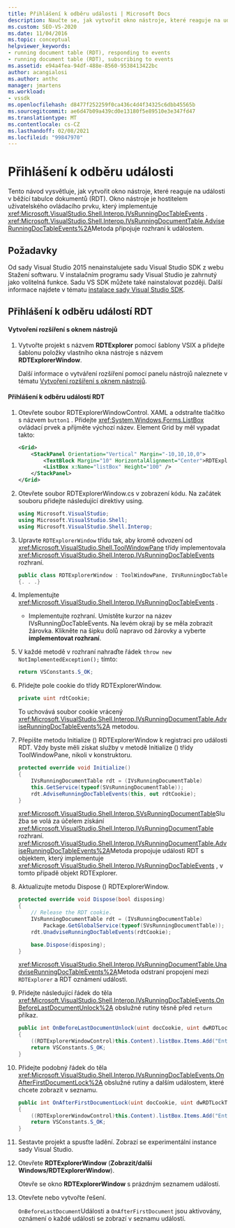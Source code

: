 ```yaml
---
title: Přihlášení k odběru události | Microsoft Docs
description: Naučte se, jak vytvořit okno nástroje, které reaguje na události v běžící tabulce dokumentů v sadě Visual Studio SDK.
ms.custom: SEO-VS-2020
ms.date: 11/04/2016
ms.topic: conceptual
helpviewer_keywords:
- running document table (RDT), responding to events
- running document table (RDT), subscribing to events
ms.assetid: e94a4fea-94df-488e-8560-9538413422bc
author: acangialosi
ms.author: anthc
manager: jmartens
ms.workload:
- vssdk
ms.openlocfilehash: d8477f252259f0ca436c4d4f34325c6dbb45565b
ms.sourcegitcommit: ae6d47b09a439cd0e13180f5e89510e3e347fd47
ms.translationtype: MT
ms.contentlocale: cs-CZ
ms.lasthandoff: 02/08/2021
ms.locfileid: "99847970"
---
```

# <a name="subscribing-to-an-event"></a>Přihlášení k odběru události
Tento návod vysvětluje, jak vytvořit okno nástroje, které reaguje na události v běžící tabulce dokumentů (RDT). Okno nástroje je hostitelem uživatelského ovládacího prvku, který implementuje <xref:Microsoft.VisualStudio.Shell.Interop.IVsRunningDocTableEvents> . <xref:Microsoft.VisualStudio.Shell.Interop.IVsRunningDocumentTable.AdviseRunningDocTableEvents%2A>Metoda připojuje rozhraní k událostem.

## <a name="prerequisites"></a>Požadavky
 Od sady Visual Studio 2015 nenainstalujete sadu Visual Studio SDK z webu Stažení softwaru. V instalačním programu sady Visual Studio je zahrnutý jako volitelná funkce. Sadu VS SDK můžete také nainstalovat později. Další informace najdete v tématu [instalace sady Visual Studio SDK](../extensibility/installing-the-visual-studio-sdk.md).

## <a name="subscribing-to-rdt-events"></a>Přihlášení k odběru událostí RDT

#### <a name="to-create-an-extension-with-a-tool-window"></a>Vytvoření rozšíření s oknem nástrojů

1. Vytvořte projekt s názvem **RDTExplorer** pomocí šablony VSIX a přidejte šablonu položky vlastního okna nástroje s názvem **RDTExplorerWindow**.

     Další informace o vytváření rozšíření pomocí panelu nástrojů naleznete v tématu [Vytvoření rozšíření s oknem nástrojů](../extensibility/creating-an-extension-with-a-tool-window.md).

#### <a name="to-subscribe-to-rdt-events"></a>Přihlášení k odběru událostí RDT

1. Otevřete soubor RDTExplorerWindowControl. XAML a odstraňte tlačítko s názvem `button1` . Přidejte <xref:System.Windows.Forms.ListBox> ovládací prvek a přijměte výchozí název. Element Grid by měl vypadat takto:

    ```xml
    <Grid>
        <StackPanel Orientation="Vertical" Margin="-10,10,10,0">
            <TextBlock Margin="10" HorizontalAlignment="Center">RDTExplorerWindow</TextBlock>
            <ListBox x:Name="listBox" Height="100" />
        </StackPanel>
    </Grid>
    ```

2. Otevřete soubor RDTExplorerWindow.cs v zobrazení kódu. Na začátek souboru přidejte následující direktivy using.

    ```csharp
    using Microsoft.VisualStudio;
    using Microsoft.VisualStudio.Shell;
    using Microsoft.VisualStudio.Shell.Interop;
    ```

3. Upravte `RDTExplorerWindow` třídu tak, aby kromě odvození od <xref:Microsoft.VisualStudio.Shell.ToolWindowPane> třídy implementovala <xref:Microsoft.VisualStudio.Shell.Interop.IVsRunningDocTableEvents> rozhraní.

    ```csharp
    public class RDTExplorerWindow : ToolWindowPane, IVsRunningDocTableEvents
    {. . .}
    ```

4. Implementujte <xref:Microsoft.VisualStudio.Shell.Interop.IVsRunningDocTableEvents> .

    - Implementujte rozhraní. Umístěte kurzor na název IVsRunningDocTableEvents. Na levém okraji by se měla zobrazit žárovka. Klikněte na šipku dolů napravo od žárovky a vyberte **implementovat rozhraní**.

5. V každé metodě v rozhraní nahraďte řádek `throw new NotImplementedException();` tímto:

    ```csharp
    return VSConstants.S_OK;
    ```

6. Přidejte pole cookie do třídy RDTExplorerWindow.

    ```csharp
    private uint rdtCookie;
    ```

     To uchovává soubor cookie vrácený <xref:Microsoft.VisualStudio.Shell.Interop.IVsRunningDocumentTable.AdviseRunningDocTableEvents%2A> metodou.

7. Přepište metodu Initialize () RDTExplorerWindow k registraci pro události RDT. Vždy byste měli získat služby v metodě Initialize () třídy ToolWindowPane, nikoli v konstruktoru.

    ```csharp
    protected override void Initialize()
    {
        IVsRunningDocumentTable rdt = (IVsRunningDocumentTable)
        this.GetService(typeof(SVsRunningDocumentTable));
        rdt.AdviseRunningDocTableEvents(this, out rdtCookie);
    }
    ```

     <xref:Microsoft.VisualStudio.Shell.Interop.SVsRunningDocumentTable>Služba se volá za účelem získání <xref:Microsoft.VisualStudio.Shell.Interop.IVsRunningDocumentTable> rozhraní. <xref:Microsoft.VisualStudio.Shell.Interop.IVsRunningDocumentTable.AdviseRunningDocTableEvents%2A>Metoda propojuje události RDT s objektem, který implementuje <xref:Microsoft.VisualStudio.Shell.Interop.IVsRunningDocTableEvents> , v tomto případě objekt RDTExplorer.

8. Aktualizujte metodu Dispose () RDTExplorerWindow.

    ```csharp
    protected override void Dispose(bool disposing)
    {
        // Release the RDT cookie.
        IVsRunningDocumentTable rdt = (IVsRunningDocumentTable)
            Package.GetGlobalService(typeof(SVsRunningDocumentTable));
        rdt.UnadviseRunningDocTableEvents(rdtCookie);

        base.Dispose(disposing);
    }
    ```

     <xref:Microsoft.VisualStudio.Shell.Interop.IVsRunningDocumentTable.UnadviseRunningDocTableEvents%2A>Metoda odstraní propojení mezi `RDTExplorer` a RDT oznámení události.

9. Přidejte následující řádek do těla <xref:Microsoft.VisualStudio.Shell.Interop.IVsRunningDocTableEvents.OnBeforeLastDocumentUnlock%2A> obslužné rutiny těsně před `return` příkaz.

    ```csharp
    public int OnBeforeLastDocumentUnlock(uint docCookie, uint dwRDTLockType, uint dwReadLocksRemaining, uint dwEditLocksRemaining)
    {
        ((RDTExplorerWindowControl)this.Content).listBox.Items.Add("Entering OnBeforeLastDocumentUnlock");
        return VSConstants.S_OK;
    }
    ```

10. Přidejte podobný řádek do těla <xref:Microsoft.VisualStudio.Shell.Interop.IVsRunningDocTableEvents.OnAfterFirstDocumentLock%2A> obslužné rutiny a dalším událostem, které chcete zobrazit v seznamu.

    ```csharp
    public int OnAfterFirstDocumentLock(uint docCookie, uint dwRDTLockType, uint dwReadLocksRemaining, uint dwEditLocksRemaining)
    {
        ((RDTExplorerWindowControl)this.Content).listBox.Items.Add("Entering OnAfterFirstDocumentLock");
        return VSConstants.S_OK;
    }
    ```

11. Sestavte projekt a spusťte ladění. Zobrazí se experimentální instance sady Visual Studio.

12. Otevřete **RDTExplorerWindow** (**Zobrazit/další Windows/RDTExplorerWindow**).

     Otevře se okno **RDTExplorerWindow** s prázdným seznamem událostí.

13. Otevřete nebo vytvořte řešení.

     `OnBeforeLastDocument`Události a `OnAfterFirstDocument` jsou aktivovány, oznámení o každé události se zobrazí v seznamu událostí.
